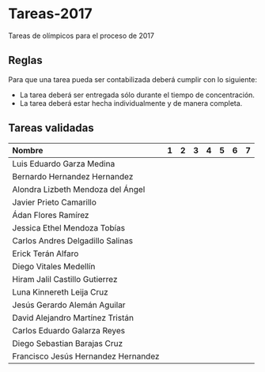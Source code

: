# Tareas-2017

Tareas de olímpicos para el proceso de 2017

## Reglas

Para que una tarea pueda ser contabilizada deberá cumplir con lo siguiente:

- La tarea deberá ser entregada sólo durante el tiempo de concentración.
- La tarea deberá estar hecha individualmente y de manera completa.

## Tareas validadas

| Nombre                                    | 1 | 2 | 3 | 4 | 5 | 6 | 7 |
|:------------------------------------------|:-:|:-:|:-:|:-:|:-:|:-:|:-:|
| Luis Eduardo Garza Medina                 |   |   |   |   |   |   |   |
| Bernardo Hernandez Hernandez              |   |   |   |   |   |   |   |
| Alondra Lizbeth Mendoza del Ángel         |   |   |   |   |   |   |   |
| Javier Prieto Camarillo                   |   |   |   |   |   |   |   |
| Ádan Flores Ramírez                       |   |   |   |   |   |   |   |
| Jessica Ethel Mendoza Tobías              |   |   |   |   |   |   |   |
| Carlos Andres Delgadillo Salinas          |   |   |   |   |   |   |   |
| Erick Terán Alfaro                        |   |   |   |   |   |   |   |
| Diego Vitales Medellín                    |   |   |   |   |   |   |   |
| Hiram Jalil Castillo Gutierrez            |   |   |   |   |   |   |   |
| Luna Kinnereth Leija Cruz                 |   |   |   |   |   |   |   |
| Jesús Gerardo Alemán Aguilar              |   |   |   |   |   |   |   |
| David Alejandro Martínez Tristán          |   |   |   |   |   |   |   |
| Carlos Eduardo Galarza Reyes              |   |   |   |   |   |   |   |
| Diego Sebastian Barajas Cruz              |   |   |   |   |   |   |   |
| Francisco Jesús Hernandez Hernandez       |   |   |   |   |   |   |   |

